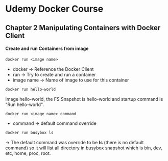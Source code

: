 # Udemy Docker Course

## Chapter 2 Manipulating Containers with Docker Client

#### Create and run Containers from image

```dockerfile
docker run <image name>
```

- docker -> Reference the Docker Client
- run -> Try to create and run a container
- image name -> Name of image to use for this container

```dockerfile
docker run hello-world
```

Image hello-world, the FS Snapshot is hello-world and startup command is "Run hello-world".

```dockerfile
docker run <image name> command
```

- command -> default command override



```dockerfile
docker run busybox ls
```

-> The default command was override to be **ls** (there is no default command) so it will list all directory in busybox snapshot which is bin, dev, etc, home, proc, root.



